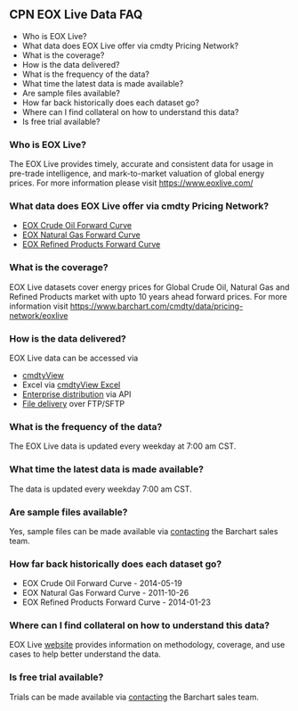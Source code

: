 ## CPN EOX Live Data FAQ
* Who is EOX Live?
* What data does EOX Live offer via cmdty Pricing Network?
* What is the coverage?
* How is the data delivered?
* What is the frequency of the data?
* What time the latest data is made available?
* Are sample files available?
* How far back historically does each dataset go?
* Where can I find collateral on how to understand this data?
* Is free trial available?

### Who is EOX Live?
The EOX Live provides timely, accurate and consistent data for usage in pre-trade intelligence, and mark-to-market valuation of global energy prices.
For more information please visit https://www.eoxlive.com/

### What data does EOX Live offer via cmdty Pricing Network?
* [EOX Crude Oil Forward Curve](https://www.barchart.com/solutions/data/market/EOX_CRD_OIL)
* [EOX Natural Gas Forward Curve](https://www.barchart.com/solutions/data/market/EOX_NAT_GAS)
* [EOX Refined Products Forward Curve](https://www.barchart.com/solutions/data/market/EOX_REF_PRD)

### What is the coverage?
EOX Live datasets cover energy prices for Global Crude Oil, Natural Gas and Refined Products market with upto 10 years ahead forward prices. For more information visit https://www.barchart.com/cmdty/data/pricing-network/eoxlive

### How is the data delivered?
EOX Live data can be accessed via
* [cmdtyView](https://www.barchart.com/cmdty/trading/cmdtyview)
* Excel via [cmdtyView Excel](https://www.barchart.com/cmdty/trading/cmdtyview-excel)
* [Enterprise distribution](https://www.barchart.com/cmdty/contact) via API
* [File delivery](https://www.barchart.com/cmdty/contact) over FTP/SFTP

### What is the frequency of the data?
The EOX Live data is updated every weekday at 7:00 am CST.

### What time the latest data is made available?
The data is updated every weekday 7:00 am CST.

### Are sample files available?
Yes, sample files can be made available via [contacting](https://www.barchart.com/cmdty/contact) the Barchart sales team.

### How far back historically does each dataset go?
* EOX Crude Oil Forward Curve - 2014-05-19
* EOX Natural Gas Forward Curve - 2011-10-26
* EOX Refined Products Forward Curve - 2014-01-23

### Where can I find collateral on how to understand this data?
EOX Live [website](https://www.eoxlive.com/) provides information on methodology, coverage, and use cases to help better understand the data.

### Is free trial available?
Trials can be made available via [contacting](https://www.barchart.com/cmdty/contact) the Barchart sales team.

